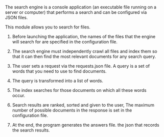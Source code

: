 
The search engine is a console application
(an executable file running on a server or computer)
that performs a search and can be configured via JSON files.

This module allows you to search for files.

1. Before launching the application, the names
of the files that the engine will search for are specified in the configuration file.

2. The search engine must independently crawl all files and
index them so that it can then find the most
relevant documents for any search query.

3. The user sets a request via the requests.json file. A query is
a set of words that you need to use to find documents.

4. The query is transformed into a list of words.
   
5. The index searches for those documents on which all these words occur.
    
6. Search results are ranked, sorted and given to the user,
The maximum number of possible documents in the response is set in
the configuration file.

7. At the end, the program generates the answers file. the json that records
the search results.

